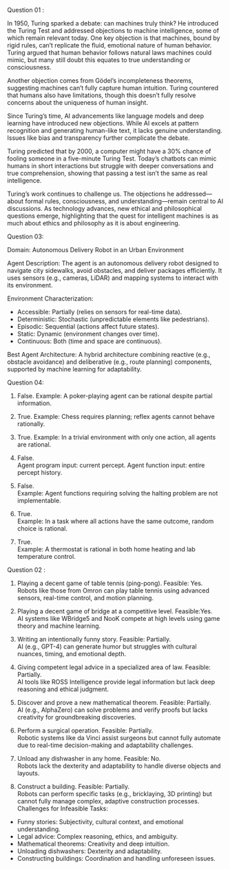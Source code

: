 
Question 01 :

In 1950, Turing sparked a debate: can machines truly think? He introduced the Turing Test and addressed objections to machine intelligence, some of which remain relevant today. One key objection is that machines, bound by rigid rules, can’t replicate the fluid, emotional nature of human behavior. Turing argued that human behavior follows natural laws machines could mimic, but many still doubt this equates to true understanding or consciousness.

Another objection comes from Gödel’s incompleteness theorems, suggesting machines can’t fully capture human intuition. Turing countered that humans also have limitations, though this doesn’t fully resolve concerns about the uniqueness of human insight.

Since Turing’s time, AI advancements like language models and deep learning have introduced new objections. While AI excels at pattern recognition and generating human-like text, it lacks genuine understanding. Issues like bias and transparency further complicate the debate.

Turing predicted that by 2000, a computer might have a 30% chance of fooling someone in a five-minute Turing Test. Today’s chatbots can mimic humans in short interactions but struggle with deeper conversations and true comprehension, showing that passing a test isn’t the same as real intelligence.

Turing’s work continues to challenge us. The objections he addressed—about formal rules, consciousness, and understanding—remain central to AI discussions. As technology advances, new ethical and philosophical questions emerge, highlighting that the quest for intelligent machines is as much about ethics and philosophy as it is about engineering.





Question 03:

Domain: Autonomous Delivery Robot in an Urban Environment

Agent Description:
The agent is an autonomous delivery robot designed to navigate city sidewalks, avoid obstacles, and deliver packages efficiently. It uses sensors (e.g., cameras, LiDAR) and mapping systems to interact with its environment.

Environment Characterization:
- Accessible: Partially (relies on sensors for real-time data).  
- Deterministic: Stochastic (unpredictable elements like pedestrians).  
- Episodic: Sequential (actions affect future states).  
- Static: Dynamic (environment changes over time).  
- Continuous: Both (time and space are continuous).  

Best Agent Architecture:
A hybrid architecture combining reactive (e.g., obstacle avoidance) and deliberative (e.g., route planning) components, supported by machine learning for adaptability.





Question 04:

1. False.
   Example: A poker-playing agent can be rational despite partial information.

2. True.
   Example: Chess requires planning; reflex agents cannot behave rationally.

3. True. 
   Example: In a trivial environment with only one action, all agents are rational.

4. False.  
   Agent program input: current percept. Agent function input: entire percept history.

5. False.  
   Example: Agent functions requiring solving the halting problem are not implementable.

6. True.  
   Example: In a task where all actions have the same outcome, random choice is rational.

7. True.  
   Example: A thermostat is rational in both home heating and lab temperature control.





Question 02 :
 1. Playing a decent game of table tennis (ping-pong).
Feasible: Yes.  
Robots like those from Omron can play table tennis using advanced sensors, real-time control, and motion planning.

2. Playing a decent game of bridge at a competitive level.
Feasible:Yes.  
AI systems like WBridge5 and NooK compete at high levels using game theory and machine learning.

 3. Writing an intentionally funny story.
Feasible: Partially.  
AI (e.g., GPT-4) can generate humor but struggles with cultural nuances, timing, and emotional depth.
 4. Giving competent legal advice in a specialized area of law. 
Feasible: Partially.  
AI tools like ROSS Intelligence provide legal information but lack deep reasoning and ethical judgment.
 5. Discover and prove a new mathematical theorem.
Feasible: Partially.  
AI (e.g., AlphaZero) can solve problems and verify proofs but lacks creativity for groundbreaking discoveries.
6. Perform a surgical operation.
Feasible: Partially.  
Robotic systems like da Vinci assist surgeons but cannot fully automate due to real-time decision-making and adaptability challenges.

7. Unload any dishwasher in any home.
Feasible: No.  
Robots lack the dexterity and adaptability to handle diverse objects and layouts.
 8. Construct a building.
Feasible: Partially.  
Robots can perform specific tasks (e.g., bricklaying, 3D printing) but cannot fully manage complex, adaptive construction processes.
Challenges for Infeasible Tasks:
- Funny stories: Subjectivity, cultural context, and emotional understanding.
- Legal advice: Complex reasoning, ethics, and ambiguity.
- Mathematical theorems: Creativity and deep intuition.
- Unloading dishwashers: Dexterity and adaptability.
- Constructing buildings: Coordination and handling unforeseen issues.








